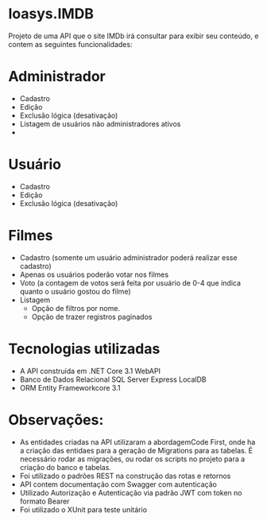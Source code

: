 # Ioasys.IMDB

Projeto de uma API que o site IMDb irá consultar para exibir seu conteúdo, e contem as seguintes funcionalidades:

# Administrador
 - Cadastro
 - Edição
 - Exclusão lógica (desativação)
 - Listagem de usuários não administradores ativos
 - 
# Usuário
- Cadastro
- Edição
- Exclusão lógica (desativação)

# Filmes
 - Cadastro (somente um usuário administrador poderá realizar esse cadastro)
 - Apenas os usuários poderão votar nos filmes
 - Voto (a contagem de votos será feita por usuário de 0-4 que indica quanto o usuário gostou do filme)
 - Listagem
   - Opção de filtros por  nome.
   - Opção de trazer registros paginados

# Tecnologias utilizadas
 - A API construída em .NET Core 3.1 WebAPI
 - Banco de Dados Relacional SQL Server Express LocalDB
 - ORM Entity Frameworkcore 3.1
 
# Observações:  
 - As entidades criadas na API utilizaram a abordagemCode First, onde ha a criação das entidaes para a geração de Migrations para as tabelas.  É necessário rodar as migrações, ou rodar os scripts no projeto para a criação do banco e tabelas.
 - Foi utilizado o padrões REST na construção das rotas e retornos
 - API contem documentação com Swagger com autenticação
 - Utilizado Autorização e Autenticação via padrão JWT com token no formato Bearer
 - Foi utilizado o XUnit para teste unitário
 
